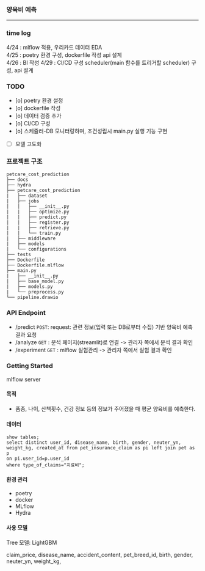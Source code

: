 ### 양육비 예측
-----

### time log
4/24 : mlflow 적용, 우리카드 데이터 EDA  
4/25 : poetry 환경 구성, dockerfile 작성 api 설계  
4/26 : BI 작성
4/29 : CI/CD 구성
scheduler(main 함수를 트리거할 scheduler) 구성, api 설계

### TODO  
- [o] poetry 환경 설정
- [o] dockerfile 작성
- [o] 데이터 검증 추가
- [o] CI/CD 구성
- [o] 스케쥴러-DB 모니터링하며, 조건성립시 main.py 실행 기능 구현
- [ ] 모델 고도화


### 프로젝트 구조
```
petcare_cost_prediction  
├── docs  
├── hydra  
├── petcare_cost_prediction  
|   ├── dataset  
|   ├── jobs  
|   |   ├── __init__.py  
|   |   ├── optimize.py  
|   |   ├── predict.py  
|   |   ├── register.py  
|   |   ├── retrieve.py  
|   |   └── train.py  
|   ├── middleware  
|   ├── models  
|   └── configurations  
├── tests  
├── Dockerfile  
├── Dockerfile.mlflow  
├── main.py  
|   ├── __init__.py
|   ├── base_model.py
|   ├── models.py
|   └── preprocess.py
└── pipeline.drawio  
```

### API Endpoint
- /predict `POST`: request: 관련 정보(입력 또는 DB로부터 수집) 기반 양육비 예측 결과 요청
- /analyze `GET` : 분석 페이지(streamlit)로 연결 -> 관리자 쪽에서 분석 결과 확인
- /experiment `GET` : mlflow 실험관리 -> 관리자 쪽에서 실험 결과 확인


### Getting Started
mlflow server



#### 목적
- 품종, 나이, 산책횟수, 건강 정보 등의 정보가 주어졌을 때 평균 양육비를 예측한다.

#### 데이터
```
show tables; 
select distinct user_id, disease_name, birth, gender, neuter_yn, weight_kg, created_at from pet_insurance_claim as pi left join pet as p
on pi.user_id=p.user_id
where type_of_claims="치료비";
```


#### 환경 관리
- poetry
- docker
- MLflow
- Hydra



#### 사용 모델
Tree 모델: LightGBM

claim_price, disease_name, accident_content, pet_breed_id, birth, gender, neuter_yn, weight_kg, 